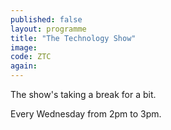 ```yaml
---
published: false
layout: programme
title: "The Technology Show"
image:
code: ZTC
again:
---
```


The show's taking a break for a bit.

Every Wednesday from 2pm to 3pm.
